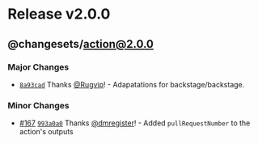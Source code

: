 
# Release v2.0.0

## @changesets/action@2.0.0

### Major Changes

-   [`8a93cad`](https://github.com/changesets/action/commit/8a93cad842ebe5c14cadc7bfd5c54ff462739a05) Thanks [@Rugvip](https://github.com/Rugvip)! - Adapatations for backstage/backstage.

### Minor Changes

-   [#167](https://github.com/changesets/action/pull/167) [`993a0a0`](https://github.com/changesets/action/commit/993a0a090df78cee07481d3886dcd8b29deb9567) Thanks [@dmregister](https://github.com/dmregister)! - Added `pullRequestNumber` to the action's outputs

